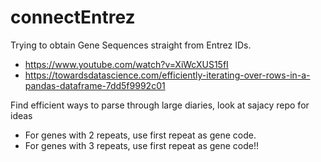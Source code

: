 # connectEntrez
Trying to obtain Gene Sequences straight from Entrez IDs.  
- https://www.youtube.com/watch?v=XiWcXUS15fI
- https://towardsdatascience.com/efficiently-iterating-over-rows-in-a-pandas-dataframe-7dd5f9992c01

Find efficient ways to parse through large diaries, look at sajacy repo for ideas
- For genes with 2 repeats, use first repeat as gene code.
- For genes with 3 repeats, use first repeat as gene code!!
